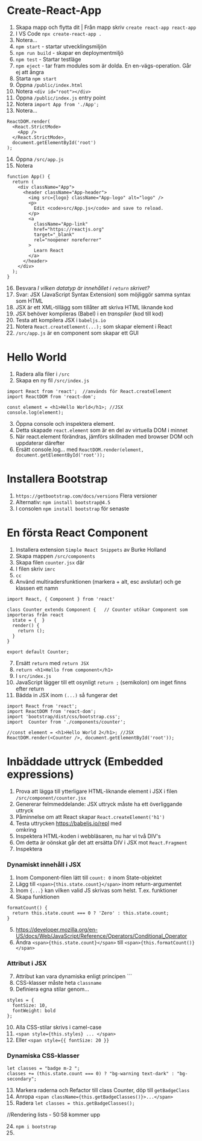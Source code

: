 # Create-React-App

1. Skapa mapp och flytta dit | Från mapp skriv ```create react-app react-app```
2. I VS Code ```npx create-react-app .```
3. Notera...
4. ```npm start``` - startar utvecklingsmiljön
5. ```npm run build``` - skapar en deploymentmiljö
6. ```npm test``` - Startar testläge
7. ```npm eject``` - tar fram modules som är dolda. En en-vägs-operation. Går ej att ångra
8. Starta ```npm start```
9. Öppna ```/public/index.html```
10. Notera ```<div id="root"></div>```
11. Öppna ```/public/index.js``` entry point 
12. Notera ```import App from './App';```
13. Notera...

```
ReactDOM.render(
  <React.StrictMode>
    <App />
  </React.StrictMode>,
  document.getElementById('root')
);
```

14. Öppna ```/src/app.js```
15. Notera

```
function App() {
  return (
    <div className="App">
      <header className="App-header">
        <img src={logo} className="App-logo" alt="logo" />
        <p>
          Edit <code>src/App.js</code> and save to reload.
        </p>
        <a
          className="App-link"
          href="https://reactjs.org"
          target="_blank"
          rel="noopener noreferrer"
        >
          Learn React
        </a>
      </header>
    </div>
  );
}
```

16. Besvara *I vilken datatyp är innehållet i ```return``` skrivet?*
17. Svar: JSX (JavaScript Syntax Extension) som möjliggör samma syntax som HTML
18. JSX är ett XML-tillägg som tillåter att skriva HTML liknande kod
19. JSX behöver kompileras (Babel) i en *transpiler* (kod till kod)
20. Testa att kompilera JSX i ```babeljs.io```
21. Notera ```React.createElement(...);``` som skapar element i React
22. ```/src/app.js``` är en component som skapar ett GUI

# Hello World

1. Radera alla filer i ```/src```
2. Skapa en ny fil ```/src/index.js```

```
import React from 'react';  //används för React.createElement
import ReactDOM from 'react-dom';

const element = <h1>Hello World</h1>; //JSX
console.log(element);
```

3. Öppna console och inspektera element. 
4. Detta skapade ```react.element``` som är en del av virtuella DOM i minnet
5. När react.element förändras, jämförs skillnaden med browser DOM och uppdaterar därefter
6. Ersätt console.log... med ```ReactDOM.render(element, document.getElementById('root'));```

# Installera Bootstrap

1. ```https://getbootstrap.com/docs/versions``` Flera versioner
2. Alternativ: ```npm install bootstrap@4.5```
3. I consolen ```npm install bootstrap``` för senaste

# En första React Component

1. Installera extension ```Simple React Snippets``` av Burke Holland
2. Skapa mappen ```/src/components```
3. Skapa filen ```counter.jsx``` där
4. I filen skriv ```imrc```
5. ```cc```
6. Använd multiradersfunktionen (markera + alt, esc avslutar) och ge klassen ett namn

```
import React, { Component } from 'react'

class Counter extends Component {   // Counter utökar Component som importeras från react
  state = {  } 
  render() { 
    return ();
  }
}
 
export default Counter;
```

7. Ersätt ```return``` med ```return JSX```
8. ```return <h1>Hello from component</h1>```
9. I ```src/index.js``` 
10. JavaScript lägger till ett osynligt ```return ;``` (semikolon) om inget finns efter return
11. Bädda in JSX inom ```(...)``` så fungerar det


```
import React from 'react';
import ReactDOM from 'react-dom';
import 'bootstrap/dist/css/bootstrap.css';
import  Counter from './components/counter';

//const element = <h1>Hello World 2</h1>; //JSX
ReactDOM.render(<Counter />, document.getElementById('root'));
```

# Inbäddade uttryck (Embedded expressions)

1. Prova att lägga till ytterligare HTML-liknande element i JSX i filen ```/src/component/counter.jsx```
2. Genererar felmmeddelande: JSX uttryck måste ha ett överliggande uttryck
3. Påminnelse om att React skapar ```React.createElement('h1')```
4. Testa uttrycken https://babeljs.io/repl med <div> omkring
5. Inspektera HTML-koden i webbläsaren, nu har vi två DIV's
6. Om detta är oönskat går det att ersätta DIV i JSX mot ```React.Fragment```
7. Inspektera
  
### Dynamiskt innehåll i JSX
  
1. Inom Component-filen lätt till ```count: 0``` inom State-objektet
2. Lägg till ```<span>{this.state.count}</span>``` inom return-argumentet
3. Inom ```{...}``` kan vilken valid JS skrivas som helst. T.ex. funktioner
4. Skapa funktionen
  
```
formatCount() {
  return this.state.count === 0 ? 'Zero' : this.state.count;
}
```

5. https://developer.mozilla.org/en-US/docs/Web/JavaScript/Reference/Operators/Conditional_Operator
6. Ändra ```<span>{this.state.count}</span>``` till ```<span>{this.formatCount()}</span>```
  
### Attribut i JSX
  
7. Attribut kan vara dynamiska enligt principen ```<img src={this.state.imageUrl} alt="" />
8. CSS-klasser måste heta ```classname```
9. Definiera egna stilar genom...
  
```
styles = {
  fontSize: 10,
  fontWeight: bold
};
```
  
10. Alla CSS-stilar skrivs i camel-case
11. ```<span style={this.styles} ... </span>```
12. Eller ```<span style={{ fontSize: 20 }} ```
                   
### Dynamiska CSS-klasser
                   
```
let classes = "badge m-2 ";
classes += (this.state.count === 0) ? "bg-warning text-dark" : "bg-secondary";
```
                   
13. Markera raderna och Refactor till class Counter, döp till ```getBadgeClass```
14. Anropa ```<span className={this.getBadgeClasses()}>...</span>```
15. Radera ```let classes = this.getBadgeClasses();```

//Rendering lists - 50:58 kommer upp

24. ```npm i bootstrap```
25. 
